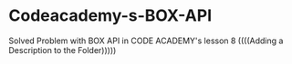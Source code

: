 Codeacademy-s-BOX-API
=====================

Solved Problem with BOX API in CODE ACADEMY's lesson 8 ((((Adding a Description to the Folder)))))
